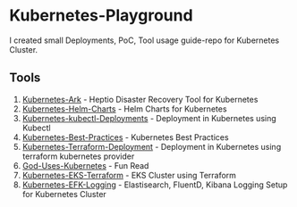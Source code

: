 # Kubernetes-Playground

I created small Deployments, PoC, Tool usage guide-repo for Kubernetes Cluster.

## Tools

01. [Kubernetes-Ark](https://github.com/sandeeplamb/kubernetes-ark) - Heptio Disaster Recovery Tool for Kubernetes
02. [Kubernetes-Helm-Charts](https://github.com/sandeeplamb/kubernetes-helm) - Helm Charts for Kubernetes
03. [Kubernetes-kubectl-Deployments]() - Deployment in Kubernetes using Kubectl
04. [Kubernetes-Best-Practices](https://github.com/sandeeplamb/kubernetes-best-practises) - Kubernetes Best Practices
05. [Kubernetes-Terraform-Deployment](https://github.com/sandeeplamb/kubernetes-terraform) - Deployment in Kubernetes using terraform kubernetes provider
06. [God-Uses-Kubernetes](https://github.com/sandeeplamb/God-Uses-Kubernetes) - Fun Read
07. [Kubernetes-EKS-Terraform](https://github.com/sandeeplamb/kubernetes-eks) - EKS Cluster using Terraform
08. [Kubernetes-EFK-Logging](https://github.com/sandeeplamb/kubernetes-efk) - Elastisearch, FluentD, Kibana Logging Setup for Kubernetes Cluster
